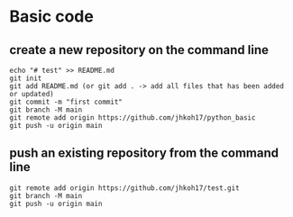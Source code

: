 # Basic code

## create a new repository on the command line
```console
echo "# test" >> README.md
git init
git add README.md (or git add . -> add all files that has been added or updated)
git commit -m "first commit"
git branch -M main
git remote add origin https://github.com/jhkoh17/python_basic
git push -u origin main
```
## push an existing repository from the command line
```console
git remote add origin https://github.com/jhkoh17/test.git
git branch -M main
git push -u origin main
```